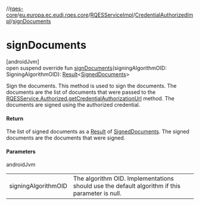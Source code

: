 //[rqes-core](../../../../index.md)/[eu.europa.ec.eudi.rqes.core](../../index.md)/[RQESServiceImpl](../index.md)/[CredentialAuthorizedImpl](index.md)/[signDocuments](sign-documents.md)

# signDocuments

[androidJvm]\
open suspend override fun [signDocuments](sign-documents.md)(signingAlgorithmOID: SigningAlgorithmOID): [Result](https://kotlinlang.org/api/latest/jvm/stdlib/kotlin/-result/index.html)&lt;[SignedDocuments](../../-signed-documents/index.md)&gt;

Sign the documents. This method is used to sign the documents. The documents are the list of documents that were passed to the [RQESService.Authorized.getCredentialAuthorizationUrl](../../-r-q-e-s-service/-authorized/get-credential-authorization-url.md) method. The documents are signed using the authorized credential.

#### Return

The list of signed documents as a [Result](https://kotlinlang.org/api/latest/jvm/stdlib/kotlin/-result/index.html) of [SignedDocuments](../../-signed-documents/index.md). The signed documents are the documents that were signed.

#### Parameters

androidJvm

| | |
|---|---|
| signingAlgorithmOID | The algorithm OID. Implementations should use the default algorithm if this parameter is null. |
